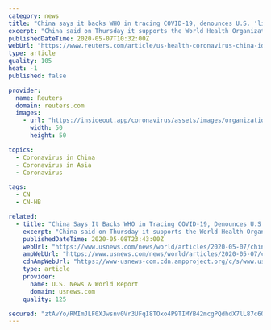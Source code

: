 ```yaml
---
category: news
title: "China says it backs WHO in tracing COVID-19, denounces U.S. 'lies'"
excerpt: "China said on Thursday it supports the World Health Organization (WHO) in trying to pinpoint the origins of the COVID-19 pandemic and accused U.S. Secretary of State Mike Pompeo of telling one lie after another in his attacks on Beijing."
publishedDateTime: 2020-05-07T10:32:00Z
webUrl: "https://www.reuters.com/article/us-health-coronavirus-china-idUSKBN22J10G"
type: article
quality: 105
heat: -1
published: false

provider:
  name: Reuters
  domain: reuters.com
  images:
    - url: "https://insideout.app/coronavirus/assets/images/organizations/reuters.com-50x50.jpg"
      width: 50
      height: 50

topics:
  - Coronavirus in China
  - Coronavirus in Asia
  - Coronavirus

tags:
  - CN
  - CN-HB

related:
  - title: "China Says It Backs WHO in Tracing COVID-19, Denounces U.S. 'Lies'"
    excerpt: "China said on Thursday it supports the World Health Organization (WHO) in trying to pinpoint the origins of the COVID-19 pandemic and accused U.S. Secretary of State Mike Pompeo of telling one lie after another in his attacks on Beijing."
    publishedDateTime: 2020-05-08T23:43:00Z
    webUrl: "https://www.usnews.com/news/world/articles/2020-05-07/china-accuses-pompeo-of-telling-lies-over-its-handling-of-coronavirus"
    ampWebUrl: "https://www.usnews.com/news/world/articles/2020-05-07/china-accuses-pompeo-of-telling-lies-over-its-handling-of-coronavirus?context=amp"
    cdnAmpWebUrl: "https://www-usnews-com.cdn.ampproject.org/c/s/www.usnews.com/news/world/articles/2020-05-07/china-accuses-pompeo-of-telling-lies-over-its-handling-of-coronavirus?context=amp"
    type: article
    provider:
      name: U.S. News & World Report
      domain: usnews.com
    quality: 125

secured: "ztAvYo/RMImJLF0XJwsnv0Vr3UFqI8TOxo4P9TIMYB42mcgPQdhdX7lL87c6QvoFUOHLEI/tzJY6XxMmiSgyl5LAFq98Pf+1/O4U8tsosSMM9GHAOzZS/+0Y6buTCxs7uLWxqNp8g9l/WUf/0IzWgmz/9lTPH/7T5Zhg0CHTVRc+URbviLFn89c3eqZ7vjdUUO5fmnvHIKyZBWRQRtJ2CcyT+5ZscuFbsJJB6rku0P7HemYiKdtAyGcT7d6B03UGqrOh/RvK9ES9+OL7scED+60cElDHnSrhcODwvlsPmdR1pQ+1iFvaAhaIppqSYSc0iT1ZDKKcFbdWMovBZP2Ewn0XgR4LEuH41kydEz+UpRM5nZqpo1q67fKEg+ZrVCP8nyv/EUWjxX4P7qnq019880v5AG8FBY7nK3hZJn03zFej6SJUP/OjctPZUNTR5kqD0sTiAQjSp4cCUAfqj53RXejQQRLo6ti6qNzrBRstudU=;3c3LgAi21r3UNCx7BbCnhg=="
---
```


